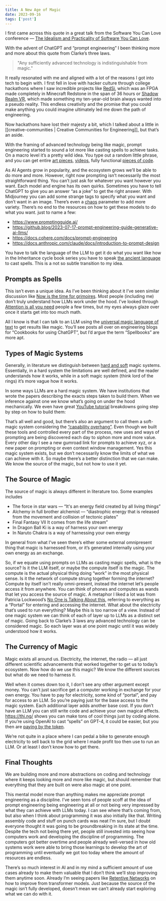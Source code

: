 ```yaml
--- 
title: A New Age of Magic
date: 2023-09-16
tags: ['post'] 
---
```


I first came across this quote in a great talk from the Software You Can Love
conference — [The Idealism and Practicality of Software You Can Love](https://www.youtube.com/watch?v=aYtAdWASGzg&t=9s).

With the advent of ChatGPT and “prompt engineering” I been thinking more and
more about this quote from Clarke’s three laws. 

> "Any sufficiently advanced technology is indistinguishable from magic."

It really resonated with me and aligned with a lot of the reasons I got into
tech to begin with. I first fell in love with hacker culture through college
hackathons where I saw incredible projects like [RedSi](https://devpost.com/software/redsi),
which was an FPGA made completely in Minecraft Redstone in the span of 36 hours or 
[Shadow Realm VR](https://news.mlh.io/shadowrealmvr-12-15-2015), which made something my ten-year-old 
brain always wanted into a pseudo reality. This endless creativity and
the promise that you could make anything you could imagine ultimately led me
down the path of engineering.

Now hackathons have lost their majesty a bit, which I talked about a little in
[[creative-communities | Creative Communities for Engineering]], but that’s an
aside. 

With the framing of advanced technology being like magic, prompt engineering
started to sound a lot more like casting spells to achieve tasks. On a macro
level it’s a pretty wild idea. You type out a random little phrase, and you can
get entire [art pieces](https://www.midjourney.com/home/?callbackUrl=/app/),
[videos](https://kaiber.ai/product), fully functional [pieces of code](https://github.com/geekan/MetaGPT). 

As AI Agents grow in popularity, and the ecosystem grows we’ll be able to do more
and more. However, right now prompting isn’t necessarily the most
straightforward thing. You can’t just ask for whatever you want however you
want. Each model and engine has its own quirks. Sometimes you have to tell
ChatGPT to give you an answer “as a joke” to get the right answer. With
Midjourney you can add some strange tags to specify what you want and don’t want
in an image. There’s even a [chaos](https://docs.midjourney.com/docs/chaos)
parameter to add more variety. There’s no end to the resources on how to get
these models to do what you want. just to name a few:

- https://www.promptingguide.ai/
- https://github.blog/2023-07-17-prompt-engineering-guide-generative-ai-llms/
- https://docs.cohere.com/docs/prompt-engineering
- https://docs.anthropic.com/claude/docs/introduction-to-prompt-design

You have to talk the language of the LLM to get it do what you want like how in
the Inheritance cycle book series you have to speak [the ancient language](https://inheritance.fandom.com/wiki/Ancient_Language) to cast spells.
This is a not so subtle transition to my idea. 

## Prompts as Spells

This isn’t even a unique idea. As I’ve been thinking about it I’ve seen
similar discussion like [Now is the time for grimoires](https://www.oneusefulthing.org/p/now-is-the-time-for-grimoires).
Most people (including me) don’t truly understand how LLMs work under the hood. I’ve
looked through [Attention is all you need](https://arxiv.org/pdf/1706.03762.pdf) people a few times, but my eyes
always glaze over once it starts get into too much math. 

All I know is that I can talk to an LLM using the [universal magic language of text](https://scale.com/blog/text-universal-interface) to get results like
magic. You’ll see posts all over on engineering blogs for “Cookbooks for using
ChatGPT”, but I’d argue the term “Spellbooks” are more apt. 

## Types of Magic Systems

Generally, in literature we distinguish between [hard and soft](https://habitwriting.com/hard-magic-vs-soft-magic/) magic systems.
Essentially, in a hard system the limitations are well defined, and the reader
understands how it works, while in a soft magic system (think lord of the rings)
it’s more vague how it works.

In some ways LLMs are a hard magic system. We have institutions that wrote the
papers describing the exacts steps taken to build them. When we inference
against one we know what’s going on under the hood mechanically. We even have
great [YouTube tutorial](https://www.youtube.com/watch?v=kCc8FmEb1nY) breakdowns
going step by step on how to build them: 

That’s all well and good, but there’s also an argument to call them a
soft-magic system considering the [“capability overhang”](https://www.lesswrong.com/posts/N6vZEnCn6A95Xn39p/are-we-in-an-ai-overhang).
Even though we built these tools and controlled every part of the process, new
uses and ways of prompting are being discovered each day to siphon more and more
value. Every other day I see a new gumroad link for prompts to achieve xyz, or a
new paper on prompting or even context window management. Yes this magic system
exists, but we don’t necessarily know the limits of what we can achieve with it.
So maybe there’s a better distinction that we can make. We know the source of
the magic, but not how to use it yet. 

## The Source of Magic

The source of magic is always different in literature too. Some examples
includes

- The force in star wars — “It's an energy field created by all living things”
- Alchemy in full brother alchemist — “diastrophic energy that is released from
  the movement and collision of tectonic plates”
- Final Fantasy VII It comes from the life stream”
- In Dragon Ball Ki is a way of harness your own energy
- In Naruto Chakra is a way of harnessing your own energy

In general from what I’ve seen there’s either some external omnipresent thing
that magic is harnessed from, or it’s generated internally using your own energy
as an exchange. 

So, if we equate using prompts on LLMs as casting magic spells, what is the
source? Is it the LLM itself, or maybe the compute itself is the magic. The
compute is the actual physical thing doing “work” in the most physical sense. Is
it the network of compute strung together forming the internet? Compute by
itself isn’t really omni-present, instead the internet let’s people access it
from anywhere. You can think of phones and computes as wands that let you access
the source of magic. A metaphor I liked a lot was from Patricia Lockwood’s [No One is Talking About this](https://www.amazon.com/No-One-Talking-About-This/dp/0593189582), referring
to everything as a “Portal” for entering and accessing the internet. What about
the electricity that’s used to run everything? Maybe this is too narrow of a
view. Instead of one magic system we can think of each of layer up to LLMs as a
distinct set of magic. Going back to Clarke’s 3 laws any advanced technology can
be considered magic. So each layer was at one point magic until it was widely
understood how it works. 

## The Currency of Magic

Magic exists all around us. Electricity, the internet, the radio — all just
different scientific advancements that worked together to get us to today’s
ecosystem. Now how do we use this magic? We know the different sources but what
do we need to harness it. 

Well when it comes down too it, I don’t see any other argument except money. You
can’t just sacrifice get a computer working in exchange for your own energy. You
have to pay for electricity, some kind of “portal”, and pay for access to an
LLM. So you’re paying just for the base access to the magic system. Each
additional layer adds another base cost. If you don’t have an LLM you can still
write code and achieve your own magical effects. https://thi.ng/ shows you can
make tons of cool things just by coding alone. If you’re using OpenAI to cast
“spells” on GPT-4, it could be easier, but you then are [paying by the token](https://openai.com/pricing).

We’re not quite in a place where I can pedal a bike to generate enough
electricity to sell back to the grid where I made profit too then use to run an
LLM. Or at least I don’t know how to get there.

## Final Thoughts

We are building more and more abstractions on coding and technology where it
keeps looking more and more like magic, but should remember that everything that
they are built on were also magic at one point. 

This mental model more than anything makes me appreciate prompt engineering as a
discipline. I’ve seen tons of people scoff at the idea of prompt engineering
being engineering at all or not being very impressed by what they can achieve
with LLMs today. I can see where that’s coming from, but also when I think about
programming it was also initially like that. Writing assembly code and stuff on
punch cards was neat I’m sure, but I doubt everyone thought it was going to be
groundbreaking in its state at the time. Despite the tech not being there yet,
people still invested into seeing how computers work and developing the
discipline of programming. The computers got better overtime and people already
well-versed in how old systems work were able to bring those learnings to
develop the art of programming until eventually we got too today where the
amount of resources are endless. 

There’s so much interest in AI and in my mind a sufficient amount of use cases
already to make them valuable that I don’t think we’ll stop improving them
anytime soon. Already I’m seeing papers like [Retentive Networks](https://arxiv.org/abs/2307.08621) on
how to improve from transformer models. Just because the source of the magic
isn’t fully developed, doesn’t mean we can’t already start exploring what we can
do with it.
